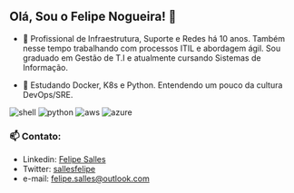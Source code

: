 ## Olá, Sou o Felipe Nogueira! 👋

- 🔭 Profissional de Infraestrutura, Suporte e Redes há 10 anos. Também nesse tempo trabalhando com processos ITIL e abordagem ágil. Sou graduado em Gestão de T.I e atualmente cursando Sistemas de Informação.

- 🌱 Estudando Docker, K8s e Python. Entendendo um pouco da cultura DevOps/SRE.

![shell](https://img.shields.io/badge/Shell_Script-121011?style=for-the-badge&logo=gnu-bash&logoColor=white)
![python](https://img.shields.io/badge/Python-14354C?style=for-the-badge&logo=python&logoColor=white)
![aws](https://img.shields.io/badge/Amazon_AWS-232F3E?style=for-the-badge&logo=amazon-aws&logoColor=white)
![azure](https://img.shields.io/badge/Microsoft_Azure-0089D6?style=for-the-badge&logo=microsoft-azure&logoColor=white)


### 📫 Contato:
  
- Linkedin: [Felipe Salles](https://www.linkedin.com/in/lfsalles/)
- Twitter: [sallesfelipe](https://twitter.com/sallesfelipe_)
- e-mail: felipe.salles@outlook.com

